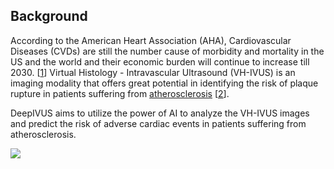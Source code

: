 ## Background
According to the American Heart Association (AHA), Cardiovascular Diseases (CVDs) are still the number cause of morbidity and mortality in the US and the world and their economic burden will continue to increase till 2030. [[1](https://www.ahajournals.org/doi/full/10.1161/cir.0000000000000366)]
Virtual Histology - Intravascular Ultrasound (VH-IVUS) is an imaging modality that offers great potential in identifying the risk of plaque rupture in patients suffering from [atherosclerosis](https://www.nhlbi.nih.gov/health-topics/atherosclerosis) [[2](http://www.onlinejacc.org/content/accj/67/15/1784.full.pdf)]. 

DeepIVUS aims to utilize the power of AI to analyze the VH-IVUS images and predict the risk of adverse cardiac events in patients suffering from atherosclerosis.

![]({{site.url}}{{site.baseurl}}/assets/b2f.png)

